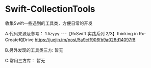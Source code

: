 # Swift-CollectionTools
收集Swift一些遇到的工具类，方便日常的开发

A.代码来源及参考：
1.lizyyy ---【RxSwift 实践系列 2/3】thinking in Rx- Create和Drive https://juejin.im/post/5a9cff906fb9a028d14097f8


B.另外发现的工具类三方:
暂无

C.常用三方库：
暂无
